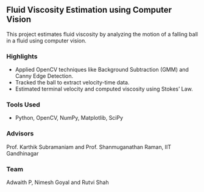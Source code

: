 <h2>Fluid Viscosity Estimation using Computer Vision</h2>

  <p>This project estimates fluid viscosity by analyzing the motion of a falling ball in a fluid using computer vision.</p>

  <h3>Highlights</h3>
  <ul>
    <li>Applied OpenCV techniques like Background Subtraction (GMM) and Canny Edge Detection.</li>
    <li>Tracked the ball to extract velocity-time data.</li>
    <li>Estimated terminal velocity and computed viscosity using Stokes’ Law.</li>
  </ul>

  <h3>Tools Used</h3>
  <ul>
    <li>Python, OpenCV, NumPy, Matplotlib, SciPy</li>
  </ul>

  <h3>Advisors</h3>
  <p>Prof. Karthik Subramaniam and Prof. Shanmuganathan Raman, IIT Gandhinagar</p>

  <h3>Team</h3>
  <p>Adwaith P, Nimesh Goyal and Rutvi Shah</p>
